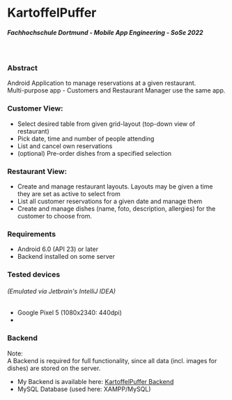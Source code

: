# KartoffelPuffer
##### Fachhochschule Dortmund - Mobile App Engineering - SoSe 2022
<br />

### Abstract

Android Application to manage reservations at a given restaurant.<br>
Multi-purpose app -  Customers and Restaurant Manager use the same app.


### Customer View:
- Select desired table from given grid-layout (top-down view of restaurant)
- Pick date, time and number of people attending
- List and cancel own reservations
- (optional) Pre-order dishes from a specified selection


### Restaurant View:
- Create and manage restaurant layouts. Layouts may be given a time they are set as active to select from
- List all customer reservations for a given date and manage them
- Create and manage dishes (name, foto, description, allergies) for the customer to choose from.

### Requirements
- Android 6.0 (API 23) or later
- Backend installed on some server

### Tested devices
###### (Emulated via Jetbrain's IntelliJ IDEA)
- Google Pixel 5 (1080x2340: 440dpi)
- 

### Backend

Note:<br>
A Backend is required for full functionality, since all data (incl. images for dishes)
are stored on the server.

- My Backend is available here: [KartoffelPuffer Backend]("https://github.com/Cyntho/Kartoffelpufferbackend")
- MySQL Database (used here: XAMPP/MySQL)